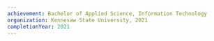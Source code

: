 ```yaml
---
achievement: Bachelor of Applied Science, Information Technology
organization: Kennesaw State University, 2021
completionYear: 2021
---
```


